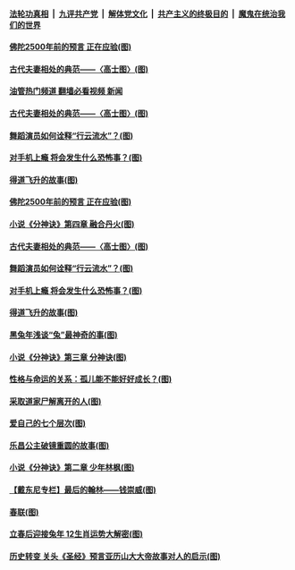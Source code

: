 ####  [法轮功真相](../../../../basic/blob/master/README.md?t=02111612) &nbsp;|&nbsp; [九评共产党](../../../../9ping.md/blob/master/README.md?t=02111612) &nbsp;|&nbsp; [解体党文化](../../../../jtdwh.md/blob/master/README.md?t=02111612)  &nbsp;|&nbsp; [共产主义的终极目的](../../../../gczydzjmd.md/blob/master/README.md?t=02111612) &nbsp;|&nbsp; [魔鬼在统治我们的世界](../../../../mgztzwmdsj.md/blob/master/README.md?t=02111612) 

#### [佛陀2500年前的预言 正在应验(图)](../pages/p7/1028507.md?t=02111612) 


#### [古代夫妻相处的典范——〈高士图〉(图)](../pages/p7/1027764.md?t=02111612) 
#### [油管热门频道 翻墙必看视频 新闻](http://129.146.143.75:81/youtube.html?02111612)
#### [古代夫妻相处的典范——〈高士图〉(图)](../pages/p7/1027764.md?t=02111612) 

#### [舞蹈演员如何诠释“行云流水”？(图)](../pages/p7/1028227.md?t=02111612) 

#### [对手机上瘾 将会发生什么恐怖事？(图)](../pages/p7/1028225.md?t=02111612) 

#### [得道飞升的故事(图)](../pages/p7/1027123.md?t=02111612) 

#### [佛陀2500年前的预言 正在应验(图)](../pages/p7/1028507.md?t=02111612) 

#### [小说《分神诀》第四章 融合丹火(图)](../pages/p7/1028151.md?t=02111612) 


#### [古代夫妻相处的典范——〈高士图〉(图)](../pages/p7/1027764.md?t=02111612) 

#### [舞蹈演员如何诠释“行云流水”？(图)](../pages/p7/1028227.md?t=02111612) 

#### [对手机上瘾 将会发生什么恐怖事？(图)](../pages/p7/1028225.md?t=02111612) 

#### [得道飞升的故事(图)](../pages/p7/1027123.md?t=02111612) 

#### [黑兔年浅谈“兔”最神奇的事(图)](../pages/p7/1027124.md?t=02111612) 

#### [小说《分神诀》第三章 分神诀(图)](../pages/p7/1028150.md?t=02111612) 


#### [性格与命运的关系：孤儿能不能好好成长？(图)](../pages/p7/1027720.md?t=02111612) 

#### [采取道家尸解离开的人(图)](../pages/p7/1026334.md?t=02111612) 

#### [爱自己的七个层次(图)](../pages/p7/1028219.md?t=02111612) 

#### [乐昌公主破镜重圆的故事(图)](../pages/p7/1027760.md?t=02111612) 

#### [小说《分神诀》第二章 少年林枫(图)](../pages/p7/1028149.md?t=02111612) 

#### [【戴东尼专栏】最后的翰林——钱崇威(图)](../pages/p7/1015364.md?t=02111612) 

#### [春联(图)](../pages/p7/1027960.md?t=02111612) 


#### [立春后迎接兔年 12生肖运势大解密(图)](../pages/p7/1028253.md?t=02111612) 

#### [历史转变 关头《圣经》预言亚历山大大帝故事对人的启示(图)](../pages/p7/1026964.md?t=02111612) 

<img src='http://gfw-breaker.win/goodnews/indexes/p7.md' width='0px' height='0px'/>
